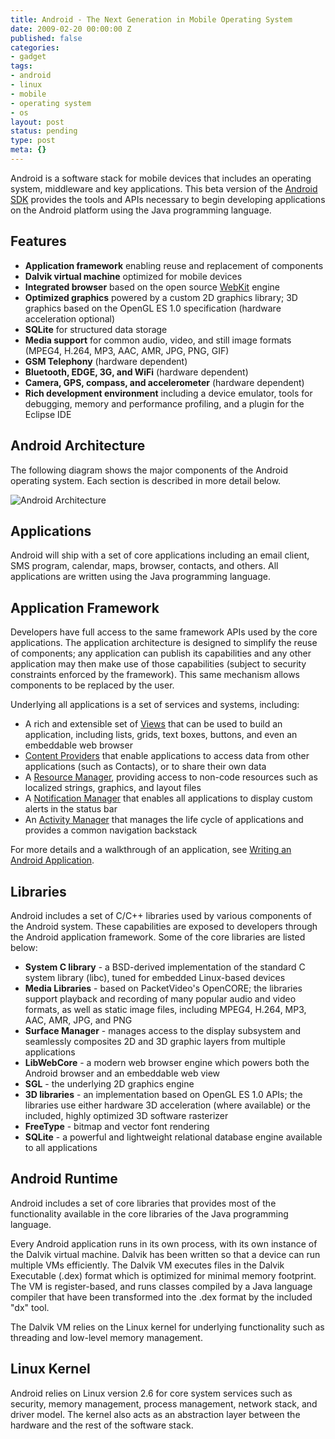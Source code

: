 ```yaml
---
title: Android - The Next Generation in Mobile Operating System
date: 2009-02-20 00:00:00 Z
published: false
categories:
- gadget
tags:
- android
- linux
- mobile
- operating system
- os
layout: post
status: pending
type: post
meta: {}
---
```


Android is a software stack for mobile devices that includes an operating system, middleware and key applications. This beta version of the [Android SDK](http://code.google.com/android/download.html) provides the tools and APIs necessary to begin developing applications on the Android platform using the Java programming language.

## Features

- **Application framework** enabling reuse and replacement of components
- **Dalvik virtual machine** optimized for mobile devices
- **Integrated browser** based on the open source [WebKit](http://webkit.org/) engine
- **Optimized graphics** powered by a custom 2D graphics library; 3D graphics based on the OpenGL ES 1.0 specification (hardware acceleration optional)
- **SQLite** for structured data storage
- **Media support** for common audio, video, and still image formats (MPEG4, H.264, MP3, AAC, AMR, JPG, PNG, GIF)
- **GSM Telephony** (hardware dependent)
- **Bluetooth, EDGE, 3G, and WiFi** (hardware dependent)
- **Camera, GPS, compass, and accelerometer** (hardware dependent)
- **Rich development environment** including a device emulator, tools for debugging, memory and performance profiling, and a plugin for the Eclipse IDE

## Android Architecture

The following diagram shows the major components of the Android operating system. Each section is described in more detail below.

 ![Android Architecture](http://standalonex.com/wp-content/uploads/2009/02/android-architecture-1-300x195.jpg)
## Applications

Android will ship with a set of core applications including an email client, SMS program, calendar, maps, browser, contacts, and others. All applications are written using the Java programming language.

## Application Framework

Developers have full access to the same framework APIs used by the core applications. The application architecture is designed to simplify the reuse of components; any application can publish its capabilities and any other application may then make use of those capabilities (subject to security constraints enforced by the framework). This same mechanism allows components to be replaced by the user.

Underlying all applications is a set of services and systems, including:

- A rich and extensible set of [Views](http://code.google.com/android/reference/view-gallery.html) that can be used to build an application, including lists, grids, text boxes, buttons, and even an embeddable web browser
- [Content Providers](http://code.google.com/android/devel/data/contentproviders.html) that enable applications to access data from other applications (such as Contacts), or to share their own data
- A [Resource Manager](http://code.google.com/android/devel/resources-i18n.html), providing access to non-code resources such as localized strings, graphics, and layout files
- A [Notification Manager](http://code.google.com/android/reference/android/app/NotificationManager.html) that enables all applications to display custom alerts in the status bar
- An [Activity Manager](http://code.google.com/android/reference/android/app/Activity.html) that manages the life cycle of applications and provides a common navigation backstack

For more details and a walkthrough of an application, see [Writing an Android Application](http://code.google.com/android/intro/tutorial.html).

## Libraries

Android includes a set of C/C++ libraries used by various components of the Android system. These capabilities are exposed to developers through the Android application framework. Some of the core libraries are listed below:

- **System C library** - a BSD-derived implementation of the standard C system library (libc), tuned for embedded Linux-based devices
- **Media Libraries** - based on PacketVideo's OpenCORE; the libraries support playback and recording of many popular audio and video formats, as well as static image files, including MPEG4, H.264, MP3, AAC, AMR, JPG, and PNG
- **Surface Manager** - manages access to the display subsystem and seamlessly composites 2D and 3D graphic layers from multiple applications
- **LibWebCore** - a modern web browser engine which powers both the Android browser and an embeddable web view
- **SGL** - the underlying 2D graphics engine
- **3D libraries** - an implementation based on OpenGL ES 1.0 APIs; the libraries use either hardware 3D acceleration (where available) or the included, highly optimized 3D software rasterizer
- **FreeType** - bitmap and vector font rendering
- **SQLite** - a powerful and lightweight relational database engine available to all applications

## Android Runtime

Android includes a set of core libraries that provides most of the functionality available in the core libraries of the Java programming language.

Every Android application runs in its own process, with its own instance of the Dalvik virtual machine. Dalvik has been written so that a device can run multiple VMs efficiently. The Dalvik VM executes files in the Dalvik Executable (.dex) format which is optimized for minimal memory footprint. The VM is register-based, and runs classes compiled by a Java language compiler that have been transformed into the .dex format by the included "dx" tool.

The Dalvik VM relies on the Linux kernel for underlying functionality such as threading and low-level memory management.

## Linux Kernel

Android relies on Linux version 2.6 for core system services such as security, memory management, process management, network stack, and driver model. The kernel also acts as an abstraction layer between the hardware and the rest of the software stack.

